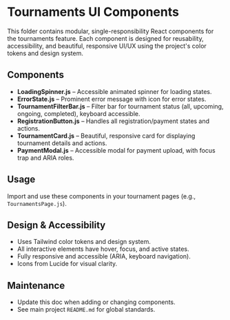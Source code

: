 # Tournaments UI Components

This folder contains modular, single-responsibility React components for the tournaments feature. Each component is designed for reusability, accessibility, and beautiful, responsive UI/UX using the project's color tokens and design system.

## Components
- **LoadingSpinner.js** – Accessible animated spinner for loading states.
- **ErrorState.js** – Prominent error message with icon for error states.
- **TournamentFilterBar.js** – Filter bar for tournament status (all, upcoming, ongoing, completed), keyboard accessible.
- **RegistrationButton.js** – Handles all registration/payment states and actions.
- **TournamentCard.js** – Beautiful, responsive card for displaying tournament details and actions.
- **PaymentModal.js** – Accessible modal for payment upload, with focus trap and ARIA roles.

## Usage
Import and use these components in your tournament pages (e.g., `TournamentsPage.js`).

## Design & Accessibility
- Uses Tailwind color tokens and design system.
- All interactive elements have hover, focus, and active states.
- Fully responsive and accessible (ARIA, keyboard navigation).
- Icons from Lucide for visual clarity.

## Maintenance
- Update this doc when adding or changing components.
- See main project `README.md` for global standards.
